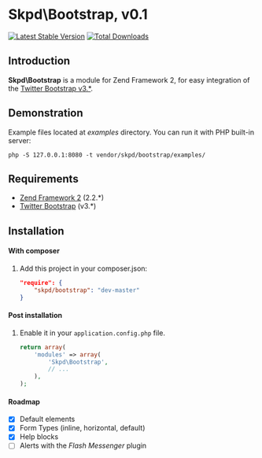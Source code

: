 Skpd\Bootstrap, v0.1
=====================

[![Latest Stable Version](https://poser.pugx.org/Skpd/Bootstrap/v/stable.png)](https://packagist.org/packages/Skpd/Bootstrap)
[![Total Downloads](https://poser.pugx.org/Skpd/Bootstrap/downloads.png)](https://packagist.org/packages/Skpd/Bootstrap)

Introduction
------------

__Skpd\Bootstrap__ is a module for Zend Framework 2, for easy integration of the [Twitter Bootstrap v3.*](https://github.com/twbs/bootstrap). 

Demonstration
-----------------------

Example files located at *examples* directory. You can run it with PHP built-in server:
```
php -S 127.0.0.1:8080 -t vendor/skpd/bootstrap/examples/
```


Requirements
------------

* [Zend Framework 2](https://github.com/zendframework/zf2) (2.2.*)
* [Twitter Bootstrap](https://github.com/twbs/bootstrap) (v3.*)

Installation
------------

#### With composer

1. Add this project in your composer.json:

    ```json
    "require": {
        "skpd/bootstrap": "dev-master"
    }
    ```

#### Post installation

1. Enable it in your `application.config.php` file.

    ```php
    return array(
        'modules' => array(
            'Skpd\Bootstrap',
            // ...
        ),
    );
    ```

#### Roadmap

- [x] Default elements
- [x] Form Types (inline, horizontal, default) 
- [x] Help blocks
- [ ] Alerts with the *Flash Messenger* plugin
